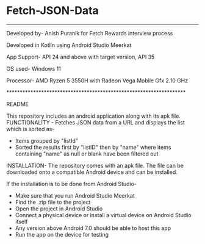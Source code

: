 # Fetch-JSON-Data
*******************************************************************
<p> Developed by- Anish Puranik for Fetch Rewards interview process </p>
<p> Developed in Kotlin using Android Studio Meerkat </p>
<p> App Support- API 24 and above with target version, API 35</p>
<p> OS used- Windows 11 </p>
<p> Processor- AMD Ryzen 5 3550H with Radeon Vega Mobile Gfx 2.10 GHz </p>
*******************************************************************

README

This repository includes an android application along with its apk file. 
FUNCTIONALITY - Fetches JSON data from a URL and displays the list which is sorted as-
- Items grouped by "listId"
- Sorted the results first by "listID" then by "name" where items containing "name" as null or blank have been filtered out

INSTALLATION- The repository comes with an apk file.
The file can be downloaded onto a compatible Android device and can be installed.

If the installation is to be done from Android Studio-

- Make sure that you run Android Studio Meerkat
- Find the .zip file to the project
- Open the project in Android Studio
- Connect a physical device or install a virtual device on Android Studio itself
- Any version above Android 7.0 should be able to host this app
- Run the app on the device for testing
